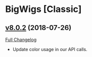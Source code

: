 # BigWigs [Classic]

## [v8.0.2](https://github.com/BigWigsMods/BigWigs_Classic/tree/v8.0.2) (2018-07-26)
[Full Changelog](https://github.com/BigWigsMods/BigWigs_Classic/compare/v8.0.1...v8.0.2)

- Update color usage in our API calls.  
